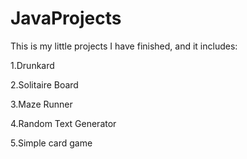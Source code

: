 # JavaProjects
This is my little projects I have finished, and it includes:

1.Drunkard

2.Solitaire Board

3.Maze Runner

4.Random Text Generator

5.Simple card game
